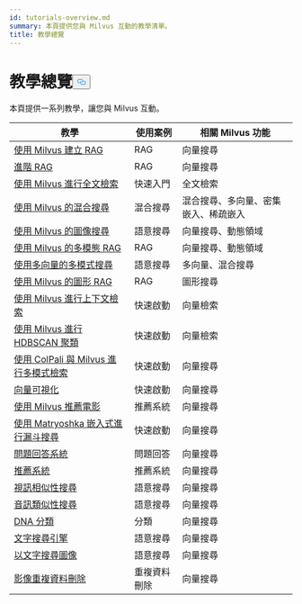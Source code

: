 ```yaml
---
id: tutorials-overview.md
summary: 本頁提供您與 Milvus 互動的教學清單。
title: 教學總覽
---
```

<h1 id="Tutorials-Overview" class="common-anchor-header">教學總覽<button data-href="#Tutorials-Overview" class="anchor-icon" translate="no">
      <svg translate="no"
        aria-hidden="true"
        focusable="false"
        height="20"
        version="1.1"
        viewBox="0 0 16 16"
        width="16"
      >
        <path
          fill="#0092E4"
          fill-rule="evenodd"
          d="M4 9h1v1H4c-1.5 0-3-1.69-3-3.5S2.55 3 4 3h4c1.45 0 3 1.69 3 3.5 0 1.41-.91 2.72-2 3.25V8.59c.58-.45 1-1.27 1-2.09C10 5.22 8.98 4 8 4H4c-.98 0-2 1.22-2 2.5S3 9 4 9zm9-3h-1v1h1c1 0 2 1.22 2 2.5S13.98 12 13 12H9c-.98 0-2-1.22-2-2.5 0-.83.42-1.64 1-2.09V6.25c-1.09.53-2 1.84-2 3.25C6 11.31 7.55 13 9 13h4c1.45 0 3-1.69 3-3.5S14.5 6 13 6z"
        ></path>
      </svg>
    </button></h1><p>本頁提供一系列教學，讓您與 Milvus 互動。</p>
<table>
<thead>
<tr><th>教學</th><th>使用案例</th><th>相關 Milvus 功能</th></tr>
</thead>
<tbody>
<tr><td><a href="/docs/zh-hant/build-rag-with-milvus.md">使用 Milvus 建立 RAG</a></td><td>RAG</td><td>向量搜尋</td></tr>
<tr><td><a href="/docs/zh-hant/how_to_enhance_your_rag.md">進階 RAG</a></td><td>RAG</td><td>向量搜尋</td></tr>
<tr><td><a href="/docs/zh-hant/full_text_search_with_milvus.md">使用 Milvus 進行全文檢索</a></td><td>快速入門</td><td>全文檢索</td></tr>
<tr><td><a href="/docs/zh-hant/hybrid_search_with_milvus.md">使用 Milvus 的混合搜尋</a></td><td>混合搜尋</td><td>混合搜尋、多向量、密集嵌入、稀疏嵌入</td></tr>
<tr><td><a href="/docs/zh-hant/image_similarity_search.md">使用 Milvus 的圖像搜尋</a></td><td>語意搜尋</td><td>向量搜尋、動態領域</td></tr>
<tr><td><a href="/docs/zh-hant/multimodal_rag_with_milvus.md">使用 Milvus 的多模態 RAG</a></td><td>RAG</td><td>向量搜尋、動態領域</td></tr>
<tr><td><a href="/docs/zh-hant/multimodal_rag_with_milvus.md">使用多向量的多模式搜尋</a></td><td>語意搜尋</td><td>多向量、混合搜尋</td></tr>
<tr><td><a href="/docs/zh-hant/graph_rag_with_milvus.md">使用 Milvus 的圖形 RAG</a></td><td>RAG</td><td>圖形搜尋</td></tr>
<tr><td><a href="/docs/zh-hant/contextual_retrieval_with_milvus.md">使用 Milvus 進行上下文檢索</a></td><td>快速啟動</td><td>向量檢索</td></tr>
<tr><td><a href="/docs/zh-hant/hdbscan_clustering_with_milvus.md">使用 Milvus 進行 HDBSCAN 聚類</a></td><td>快速啟動</td><td>向量檢索</td></tr>
<tr><td><a href="/docs/zh-hant/use_ColPali_with_milvus.md">使用 ColPali 與 Milvus 進行多模式檢索</a></td><td>快速啟動</td><td>向量搜尋</td></tr>
<tr><td><a href="/docs/zh-hant/vector_visualization.md">向量可視化</a></td><td>快速啟動</td><td>向量搜尋</td></tr>
<tr><td><a href="/docs/zh-hant/movie_recommendation_with_milvus.md">使用 Milvus 推薦電影</a></td><td>推薦系統</td><td>向量搜尋</td></tr>
<tr><td><a href="/docs/zh-hant/funnel_search_with_matryoshka.md">使用 Matryoshka 嵌入式進行漏斗搜尋</a></td><td>快速啟動</td><td>向量搜尋</td></tr>
<tr><td><a href="/docs/zh-hant/question_answering_system.md">問題回答系統</a></td><td>問題回答</td><td>向量搜尋</td></tr>
<tr><td><a href="/docs/zh-hant/recommendation_system.md">推薦系統</a></td><td>推薦系統</td><td>向量搜尋</td></tr>
<tr><td><a href="/docs/zh-hant/video_similarity_search.md">視訊相似性搜尋</a></td><td>語意搜尋</td><td>向量搜尋</td></tr>
<tr><td><a href="/docs/zh-hant/audio_similarity_search.md">音訊類似性搜尋</a></td><td>語意搜尋</td><td>向量搜尋</td></tr>
<tr><td><a href="/docs/zh-hant/dna_sequence_classification.md">DNA 分類</a></td><td>分類</td><td>向量搜尋</td></tr>
<tr><td><a href="/docs/zh-hant/text_search_engine.md">文字搜尋引擎</a></td><td>語意搜尋</td><td>向量搜尋</td></tr>
<tr><td><a href="/docs/zh-hant/text_image_search.md">以文字搜尋圖像</a></td><td>語意搜尋</td><td>向量搜尋</td></tr>
<tr><td><a href="/docs/zh-hant/image_deduplication_system.md">影像重複資料刪除</a></td><td>重複資料刪除</td><td>向量搜尋</td></tr>
</tbody>
</table>
